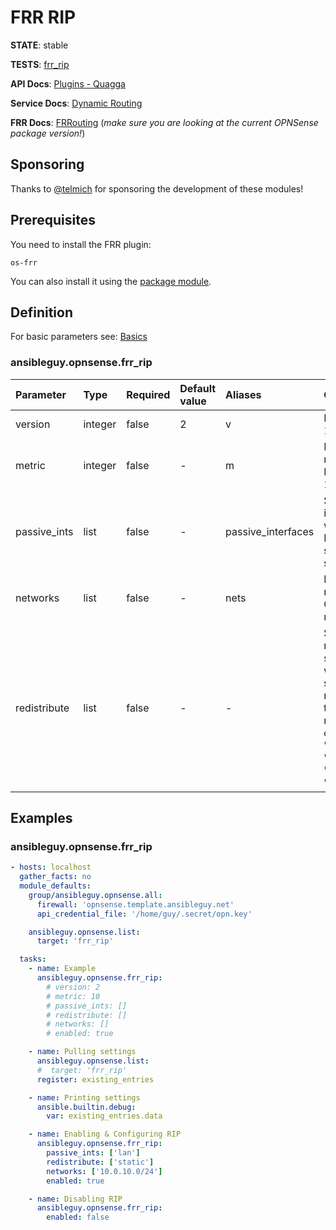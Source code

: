 # FRR RIP

**STATE**: stable

**TESTS**: [frr_rip](https://github.com/ansibleguy/collection_opnsense/blob/latest/tests/frr_rip.yml)

**API Docs**: [Plugins - Quagga](https://docs.opnsense.org/development/api/plugins/quagga.html)

**Service Docs**: [Dynamic Routing](https://docs.opnsense.org/manual/dynamic_routing.html)

**FRR Docs**: [FRRouting](https://docs.frrouting.org/) (_make sure you are looking at the current OPNSense package version!_)

## Sponsoring

Thanks to [@telmich](https://github.com/telmich) for sponsoring the development of these modules!

## Prerequisites

You need to install the FRR plugin:
```
os-frr
```

You can also install it using the [package module](https://github.com/ansibleguy/collection_opnsense/blob/latest/docs/use_package.md).

## Definition

For basic parameters see: [Basics](https://github.com/ansibleguy/collection_opnsense/blob/latest/docs/use_basic.md#definition)

### ansibleguy.opnsense.frr_rip

| Parameter | Type    | Required | Default value | Aliases            | Comment                                                                                                                                        |
|:----------|:--------|:---------|:--------------|:-------------------|:-----------------------------------------------------------------------------------------------------------------------------------------------|
| version   | integer | false    | 2             | v                  | RIP version. 1 or 2                                                                                                                            |
| metric    | integer | false    | -             | m                  | Default metric. Integer from 1 to 16                                                                                                           |                                                                                                                                                  |
| passive_ints    | list    | false    | -             | passive_interfaces | Select the interfaces, where no RIP packets should be sent to                                                                                  |                                                                                                                                                  |
| networks    | list    | false    | -             | nets               | Enter your networks in CIDR notation                                                                                                           |                                                                                                                                                  |
| redistribute    | list    | false    | -             | -                  | Select other routing sources, which should be redistributed to the other nodes. One or more of: 'bgp', 'ospf', 'connected', 'kernel', 'static' |                                                                                                                                                  |


## Examples

### ansibleguy.opnsense.frr_rip

```yaml
- hosts: localhost
  gather_facts: no
  module_defaults:
    group/ansibleguy.opnsense.all:
      firewall: 'opnsense.template.ansibleguy.net'
      api_credential_file: '/home/guy/.secret/opn.key'

    ansibleguy.opnsense.list:
      target: 'frr_rip'

  tasks:
    - name: Example
      ansibleguy.opnsense.frr_rip:
        # version: 2
        # metric: 10
        # passive_ints: []
        # redistribute: []
        # networks: []
        # enabled: true

    - name: Pulling settings
      ansibleguy.opnsense.list:
      #  target: 'frr_rip'
      register: existing_entries

    - name: Printing settings
      ansible.builtin.debug:
        var: existing_entries.data

    - name: Enabling & Configuring RIP
      ansibleguy.opnsense.frr_rip:
        passive_ints: ['lan']
        redistribute: ['static']
        networks: ['10.0.10.0/24']
        enabled: true

    - name: Disabling RIP
      ansibleguy.opnsense.frr_rip:
        enabled: false
```
